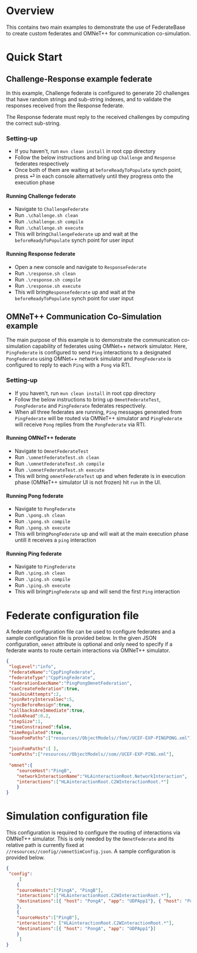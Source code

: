 

# Overview  
This contains two main examples to demonstrate the use of FederateBase to create custom federates and OMNeT++ for communication co-simulation.  
  
# Quick Start  
  
## Challenge-Response example federate  
  
In this example, Challenge federate is configured to generate 20 challenges that have random strings and sub-string indexes, and to validate the responses received from the Response federate.  
  
The Response federate must reply to the received challenges by computing the correct sub-string.  

  ### Setting-up
- If you haven't, run `mvn clean install` in root cpp directory  
- Follow the below instructions and bring up `Challenge` and `Response` federates respectively  
- Once both of them are waiting at `beforeReadyToPopulate` synch point, press &#x23CE; in each console alternatively until they progress onto the execution phase  
  
#### Running Challenge federate  
- Navigate to `ChallengeFederate`  
- Run `.\challenge.sh clean`  
- Run `.\challenge.sh compile`  
- Run `.\challenge.sh execute`  
- This will bring`ChallengeFederate` up and wait at the `beforeReadyToPopulate` synch point for user input  
  
#### Running Response federate  
- Open a new console and navigate to `ResponseFederate`  
- Run `.\response.sh clean`  
- Run `.\response.sh compile`  
- Run `.\response.sh execute`  
- This will bring`Responsefederate` up and wait at the `beforeReadyToPopulate` synch point for user input  
  
## OMNeT++ Communication Co-Simulation example  
  
The main purpose of this example is to demonstrate the communication co-simulation capability of federates using OMNet++ network simulator. Here, `PingFederate` is configured to send `Ping` interactions to a designated `PongFederate` using OMNet++ network simulator and `PongFederate` is configured to reply to each `Ping` with a `Pong` via RTI.  
  
### Setting-up
- If you haven't, run `mvn clean install` in root cpp directory  
- Follow the below instructions to bring up `OmnetFederateTest`, `PongFederate` and `PingFederate` federates respectively.  
- When all three federates are running, `Ping` messages generated from  `PingFederate` will be routed via OMNeT++ simulator and `PingFederate`  will receive `Pong` replies from the `PongFederate` via RTI.  
  
#### Running OMNeT++ federate  
- Navigate to `OmnetFederateTest`  
- Run `.\omnetFederateTest.sh clean`  
- Run `.\omnetFederateTest.sh compile`  
- Run `.\omnetFederateTest.sh execute`  
- This will bring `omnetFederateTest` up and when federate is in execution phase (OMNeT++ simulator UI is not frozen) hit `run` in the UI.  
  
#### Running Pong federate  
- Navigate to `PongFederate`  
- Run `.\pong.sh clean`  
- Run `.\pong.sh compile`  
- Run `.\pong.sh execute`  
- This will bring`PongFederate` up and will wait at the main execution phase untill it receives a `ping` interaction  

#### Running Ping federate  
- Navigate to `PingFederate`  
- Run `.\ping.sh clean`  
- Run `.\ping.sh compile`  
- Run `.\ping.sh execute`  
- This will bring`PingFederate` up and will send the first `Ping` interaction  
  
# Federate configuration file  
  
A federate configuration file can be used to configure federates and a sample configuration file is provided below. In the given JSON configuration, `omnet` attribute is optional and only need to specify if a federate wants to route certain interactions via OMNeT++ simulator.  
  
```json  
{  
 "logLevel":"info",  
 "federateName":"CppPingFederate",  
 "federateType":"CppPingFederate",  
 "federationExecName":"PingPongOmnetFederation",  
 "canCreateFederation":true,  
 "maxJoinAttempts":2,  
 "joinRetryIntervalSec":5,  
 "syncBeforeResign":true,  
 "callbacksAreImmediate":true,  
 "lookAhead":0.2,  
 "stepSize":1,  
 "timeConstrained":false,  
 "timeRegulated":true,  
 "baseFomPaths":["resources//ObjectModels//fom//UCEF-EXP-PINGPONG.xml"],  
  
 "joinFomPaths":[ ],  
 "somPaths":["resources//ObjectModels//som//UCEF-EXP-PING.xml"],  
  
 "omnet":{  
	"sourceHost":"PingB",  
	"networkInteractionName":"HLAinteractionRoot.NetworkInteraction",  
	"interactions":["HLAinteractionRoot.C2WInteractionRoot.*"]  
	}  
}  
```  
  
# Simulation configuration file  
This configuration is required to configure the routing of interactions via OMNeT++ simulator. This is only needed by the `OmnetFederate` and its relative path is currently fixed at `//resources//config//omnetSimConfig.json`. A sample configuration is provided below.  
  
```json  
{  
 "config":
     [  
	{  
	"sourceHosts":["PingA", "PingB"],  
	"interactions":["HLAinteractionRoot.C2WInteractionRoot.*"],  
	"destinations":[{ "host": "PongA", "app": "UDPApp1"}, { "host": "PongB", "app": "UDPApp2"}]  
	},  
	{  
	"sourceHosts":["PingB"],  
	"interactions":	["HLAinteractionRoot.C2WInteractionRoot.*"],  
	"destinations":[{ "host": "PongA", "app": "UDPApp1"}]  
	}  
     ]  
}  
```
